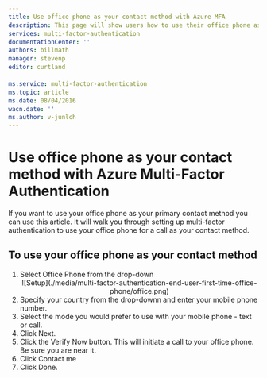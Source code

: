 ```yaml
---
title: Use office phone as your contact method with Azure MFA
description: This page will show users how to use their office phone as the primary contact method for Azure MFA.
services: multi-factor-authentication
documentationCenter: ''
authors: billmath
manager: stevenp
editor: curtland

ms.service: multi-factor-authentication
ms.topic: article
ms.date: 08/04/2016
wacn.date: ''
ms.author: v-junlch
---
```


# Use office phone as your contact method with Azure Multi-Factor Authentication

If you want to use your office phone as your primary contact method you can use this article.  It will walk you through setting up multi-factor authentication to use your office phone for a call as your contact method.

## To use your office phone as your contact method

<ol>
<li>Select Office Phone from the drop-down</li>

<center>![Setup](./media/multi-factor-authentication-end-user-first-time-office-phone/office.png)</center>

<li>Specify your country from the drop-downn and enter your mobile phone number.</li>
<li>Select the mode you would prefer to use with your mobile phone - text or call.</li>
<li>Click Next.</li>
<li>Click the Verify Now button. This will initiate a call to your office phone.  Be sure you are near it. 
<li>Click Contact me</li>
<li>Click Done.</li>

